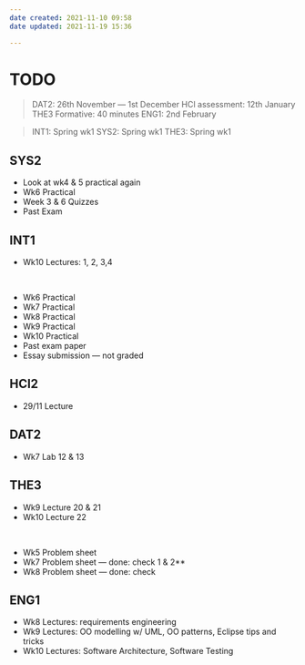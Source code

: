 ```yaml
---
date created: 2021-11-10 09:58
date updated: 2021-11-19 15:36

---
```


# TODO

> DAT2: 26th November — 1st December
> HCI assessment: 12th January
> THE3 Formative: 40 minutes
> ENG1: 2nd February

> INT1: Spring wk1
> SYS2: Spring wk1
> THE3: Spring wk1

## SYS2

- Look at wk4 & 5 practical again
- Wk6 Practical
- Week 3 & 6 Quizzes
- Past Exam

## INT1

- Wk10 Lectures: 1, 2, 3,4 

<br>

- Wk6 Practical
- Wk7 Practical
- Wk8 Practical
- Wk9 Practical
- Wk10 Practical
- Past exam paper
- Essay submission — not graded

## HCI2

- 29/11 Lecture

## DAT2

- Wk7 Lab 12 & 13

## THE3

- Wk9 Lecture 20 & 21
- Wk10 Lecture 22

<br>

- Wk5 Problem sheet
- Wk7 Problem sheet — done: check 1 & 2**
- Wk8 Problem sheet — done: check

## ENG1

- Wk8 Lectures: requirements engineering
- Wk9 Lectures: OO modelling w/ UML, OO patterns, Eclipse tips and tricks
- Wk10 Lectures: Software Architecture, Software Testing